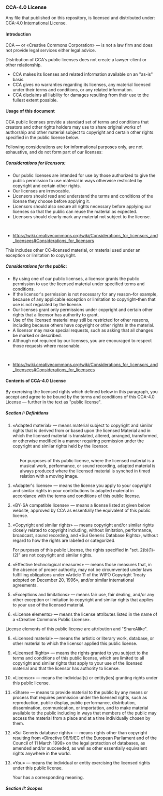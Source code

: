 <!-- Default version of CCA-4.0 in markdown with custom format -->

<h3>CCA-4.0 License</h3>

Any file that published on this repository, is licensed and distributed under: [CCA-4.0 International License](LICENSE).

[LICENSE]: https://creativecommons.org/licenses/by-sa/4.0/

<h4>Introduction</h4>

CCA — or «Creative Commons Corporation» — is not a law firm and does not provide legal services either legal advice.

Distribution of CCA's public licenses does not create a lawyer-client or other relationship. 

- CCA makes its licenses and related information available on an "as-is" basis. 
- CCA gives no warranties regarding its licenses, any material licensed under their terms and conditions, or any related information. 
- CCA disclaims all liability for damages resulting from their use to the fullest extent possible.

<h4>Usage of this document</h4>

CCA public licenses provide a standard set of terms and conditions that creators and other rights holders may use to share original works of authorship and other material subject to copyright and certain other rights specified in the public license below. 

Following considerations are for informational purposes only, are not exhaustive, and do not form part of our licenses:

<h5>Considerations for licensors:</h5>

- Our public licenses are intended for use by those authorized to give the public permission to use material in ways otherwise restricted by copyright and certain other rights.
- Our licenses are irrevocable.
- Licensors should read and understand the terms and conditions of the license they choose before applying it.
- Licensors should also secure all rights necessary before applying our licenses so that the public can reuse the material as expected.
- Licensors should clearly mark any material not subject to the license.

</br>

- https://wiki.creativecommons.org/wiki/Considerations_for_licensors_and_licensees#Considerations_for_licensors

This includes other CC-licensed material, or material used under an exception or limitation to copyright.

<h5>Considerations for the public:</h5>

- By using one of our public licenses, a licensor grants the public permission to use the licensed material under specified terms and conditions.
- If the licensor's permission is not necessary for any reason–for example, because of any applicable exception or limitation to copyright–then that use is not regulated by the license.
- Our licenses grant only permissions under copyright and certain other rights that a licensor has authority to grant.
- Use of the licensed material may still be restricted for other reasons, including because others have copyright or other rights in the material.
- A licensor may make special requests, such as asking that all changes be marked or described. 
- Although not required by our licenses, you are encouraged to respect those requests where reasonable.

</br>

- https://wiki.creativecommons.org/wiki/Considerations_for_licensors_and_licensees#Considerations_for_licensees

<h4>Contents of CCA-4.0 License</h4>

By exercising the licensed rights which defined below in this paragraph, you accept and agree to be bound by the terms and conditions of this CCA-4.0 License — further in the text as "public license".

<h5>Section I: Definitions</h5>

<ol>
    <li>
    «Adapted material» — means material subject to copyright and similar rights that is derived from or based upon the licensed Material and in which the licensed material is translated, altered, arranged, transformed, or otherwise modified in a manner requiring permission under the copyright and similar rights held by the licensor. 
    </li>
    </br>
    <ul>
    For purposes of this public license, where the licensed material is a musical work, performance, or sound recording, adapted material is always produced where the licensed material is synched in timed relation with a moving image.
    </ul>
</ol>

1. «Adapter's license» — means the license you apply to your copyright and similar rights in your contributions to adapted material in accordance with the terms and conditions of this oublic license.

2. «BY-SA compatible license» — means a license listed at given below website, approved by CCA as essentially the equivalent of this public license.

3. «Copyright and similar rights» — means copyright and/or similar rights closely related to copyright including, without limitation, performance, broadcast, sound recording, and «Sui Generis Database Rights», without regard to how the rights are labeled or categorized. 

    For purposes of this public License, the rights specified in "sct. 2(b)(1)-(2)" are not copyright and similar rights.

4. «Effective technological measures» — means those measures that, in the absence of proper authority, may not be circumvented under laws fulfilling obligations under «Article 11 of the WIPO Copyright Treaty adopted on December 20, 1996», and/or similar international agreements.

5. «Exceptions and limitations» — means fair use, fair dealing, and/or any other exception or limitation to copyright and similar rights that applies to your use of the licensed material.

6. «License elements» — means the license attributes listed in the name of a «Creative Commons Public License».

License elements of this public license are attribution and "ShareAlike".

8.  «Licensed material» — means the artistic or literary work, database, or other material to which the licensor applied this public license.

9.  «Licensed Rights» — means the rights granted to you subject to the terms and conditions of this public license, which are limited to all copyright and similar rights that apply to your use of the licensed material and that the licensor has authority to license.

10. «Licensor» — means the individual(s) or entity(ies) granting rights under this public license.

11. «Share» — means to provide material to the public by any means or process that requires permission under the licensed rights, such as reproduction, public display, public performance, distribution, dissemination, communication, or importation, and to make material available to the public including in ways that members of the public may access the material from a place and at a time individually chosen by them.

12. «Sui Generis database rights» — means rights other than copyright resulting from «Directive 96/9/EC of the European Parliament and of the Council of 11 March 1996» on the legal protection of databases, as amended and/or succeeded, as well as other essentially equivalent rights anywhere in the world.

13. «You» — means the individual or entity exercising the licensed rights under this public license. 

    Your has a corresponding meaning.

<h5>Section II: Scopes</h5>
